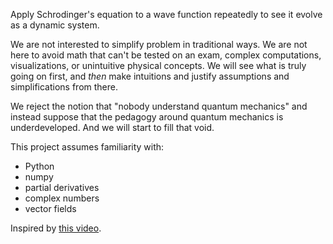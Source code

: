Apply Schrodinger's equation to a wave function repeatedly to see it evolve as a dynamic system.

We are not interested to simplify problem in traditional ways. We are not here to avoid math that can't be tested on an exam, complex computations, visualizations, or unintuitive physical concepts. We will see what is truly going on first, and _then_ make intuitions and justify assumptions and simplifications from there.

We reject the notion that "nobody understand quantum mechanics" and instead suppose that the pedagogy around quantum mechanics is underdeveloped. And we will start to fill that void.

This project assumes familiarity with:
- Python
- numpy
- partial derivatives
- complex numbers
- vector fields

Inspired by [this video](https://www.youtube.com/watch?v=MXs_vkc8hpY).
